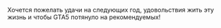 Хочется пожелать удачи на следующих год, удовольствия жить эту жизнь и чтобы GTA5 потянуло на рекомендуемых!
